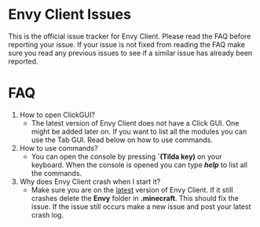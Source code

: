 # Envy Client Issues
This is the official issue tracker for Envy Client. Please read the FAQ before reporting your issue. If your issue is not fixed from reading the FAQ make sure you read any previous issues to see if a similar issue has already been reported.

# FAQ
1) How to open ClickGUI?
    * The latest version of Envy Client does not have a Click GUI. One might be added later on. If you want to list all the modules you can use the Tab GUI. Read below on how to use commands.
2) How to use commands?
    * You can open the console by pressing **`(Tilda key)**  on your keyboard. When the console is opened you can type **_help_** to list all the commands.
3) Why does Envy Client crash when I start it?
    * Make sure you are on the [latest](https://download.envyclient.com/) version of Envy Client. If it still crashes delete the **Envy** folder in **.minecraft**. This should fix the issue. If the issue still occurs make a new issue and post your latest crash log.
